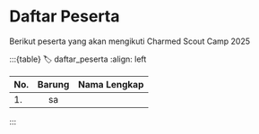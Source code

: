 # Daftar Peserta
Berikut peserta yang akan mengikuti Charmed Scout Camp 2025

:::{table}
:label: daftar_peserta
:align: left

| No. | Barung | Nama Lengkap |
| :-- | :---: | :------- |
| 1. | sa | 

:::

